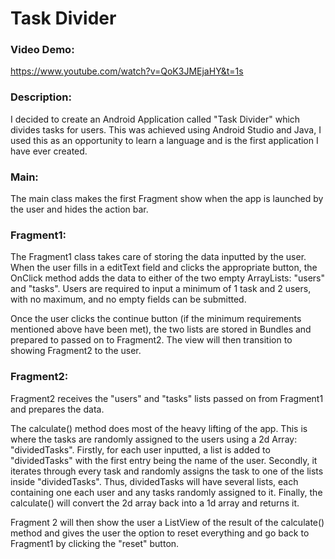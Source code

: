 # Task Divider

### Video Demo:  
https://www.youtube.com/watch?v=QoK3JMEjaHY&t=1s

### Description:

I decided to create an Android Application called "Task Divider" which divides tasks 
for users. This was achieved using Android Studio and Java, I used this as an opportunity to learn a
language and is the first application I have ever created.

### Main:
<p>
The main class makes the first Fragment show when the app is launched by the user and hides 
the action bar. </p>

### Fragment1:
<p>
The Fragment1 class takes care of storing the data inputted by the user. When the user fills in a 
editText field and clicks the appropriate button, the OnClick method adds the data to either of 
the two empty ArrayLists: "users" and "tasks". Users are required to input a minimum of 1 task 
and 2 users, with no maximum, and no empty fields can be submitted. 

Once the user clicks the continue button (if the minimum requirements mentioned above have been met), 
the two lists are stored in Bundles and prepared to passed on to Fragment2. The view will then
transition to showing Fragment2 to the user.</p>

### Fragment2:
<p>
Fragment2 receives the "users" and "tasks" lists passed on from Fragment1 and prepares the data.

The calculate() method does most of the heavy lifting of the app. This is where the tasks are 
randomly assigned to the users using a 2d Array: "dividedTasks". Firstly, for each user inputted,
a list is added to "dividedTasks" with the first entry being the name of the user. Secondly,
it iterates through every task and randomly assigns the task to one of the lists inside 
"dividedTasks". Thus, dividedTasks will have several lists, each containing one each user and any 
tasks randomly assigned to it. Finally, the calculate() will convert the 2d array back into a
1d array and returns it.

Fragment 2 will then show the user a ListView of the result of the calculate() method and 
gives the user the option to reset everything and go back to Fragment1 by clicking the "reset" button. </p>
